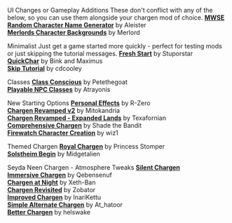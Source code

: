 

UI Changes or Gameplay Additions 
These don't conflict with any of the below, so you can use them alongside your chargen mod of choice.
[**MWSE Random Character Name Generator**](https://www.nexusmods.com/morrowind/mods/46189) by Aleister  
[**Merlords Character Backgrounds**](https://www.nexusmods.com/morrowind/mods/46795) by Merlord  

Minimalist
Just get a game started more quickly - perfect for testing mods or just skipping the tutorial messages.
[**Fresh Start**](https://stuporstar.sarahdimento.com/updates/downloads/) by Stuporstar  
[**QuickChar**](http://mw.modhistory.com/download-44-7364) by Bink and Maximus  
[**Skip Tutorial**](http://mw.modhistory.com/download-53-5610) by cdcooley  

Classes
[**Class Conscious**](https://www.nexusmods.com/morrowind/mods/46902) by Petethegoat  
[**Playable NPC Classes**](https://www.nexusmods.com/morrowind/mods/43428/) by Atrayonis  

New Starting Options
[**Personal Effects**](https://www.nexusmods.com/morrowind/mods/45338) by R-Zero  
[**Chargen Revamped v2**](https://www.nexusmods.com/morrowind/mods/44110) by Mitokandria  
[**Chargen Revamped - Expanded Lands**](https://www.nexusmods.com/morrowind/mods/44615) by Texafornian  
[**Comprehensive Chargen**](http://mw.modhistory.com/download-53-11464) by Shade the Bandit  
[**Firewatch Character Creation**](https://www.nexusmods.com/morrowind/mods/45910) by wiz1  

Themed Chargen
[**Royal Chargen**](http://mw.modhistory.com/download--7212) by Princess Stomper  
[**Solstheim Begin**](https://www.nexusmods.com/morrowind/mods/39836/?) by Midgetalien  

Seyda Neen Chargen - Atmosphere Tweaks
[**Silent Chargen**](https://www.nexusmods.com/morrowind/mods/14890)  
[**Immersive Chargen**](https://www.nexusmods.com/morrowind/mods/22921) by Qebensenuf  
[**Chargen at Night**](http://mw.modhistory.com/download-80-10934) by Xeth-Ban  
[**Chargen Revisited**](https://www.nexusmods.com/morrowind/mods/45510) by Zobator  
[**Improved Chargen**](https://www.nexusmods.com/morrowind/mods/29817) by InariKettu  
[**Simple Alternate Chargen**](https://www.nexusmods.com/morrowind/mods/43386) by At_hatoor  
[**Better Chargen**](https://www.nexusmods.com/morrowind/mods/43995) by helswake  
